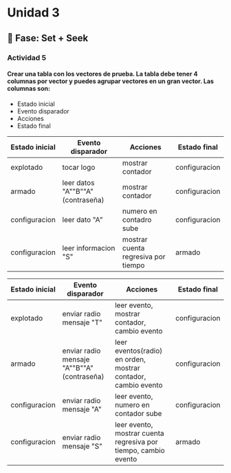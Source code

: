 # Unidad 3

## 🔎 Fase: Set + Seek

### Actividad 5
#### Crear una tabla con los vectores de prueba. La tabla debe tener 4 columnas por vector y puedes agrupar vectores en un gran vector. Las columnas son:
 * Estado inicial
 * Evento disparador
 * Acciones
 * Estado final

|Estado inicial|Evento disparador|Acciones|Estado final|
|--|--|--|--|
|explotado|tocar logo|mostrar contador|configuracion|
|armado|leer datos "A""B""A" (contraseña)|mostrar contador|configuracion|
|configuracion|leer dato "A"|numero en contadro sube|configuracion|
|configuracion|leer informacion "S"|mostrar cuenta regresiva por tiempo|armado|

|Estado inicial|Evento disparador|Acciones|Estado final|
|--|--|--|--|
|explotado|enviar radio mensaje "T"|leer evento, mostrar contador, cambio evento|configuracion|
|armado|enviar radio mensaje "A""B""A" (contraseña)|leer eventos(radio) en orden, mostrar contador, cambio evento|configuracion|
|configuracion|enviar radio mensaje "A"|leer evento, numero en contador sube|configuracion|
|configuracion|enviar radio mensaje "S"|leer evento, mostrar cuenta regresiva por tiempo, cambio evento|armado|



